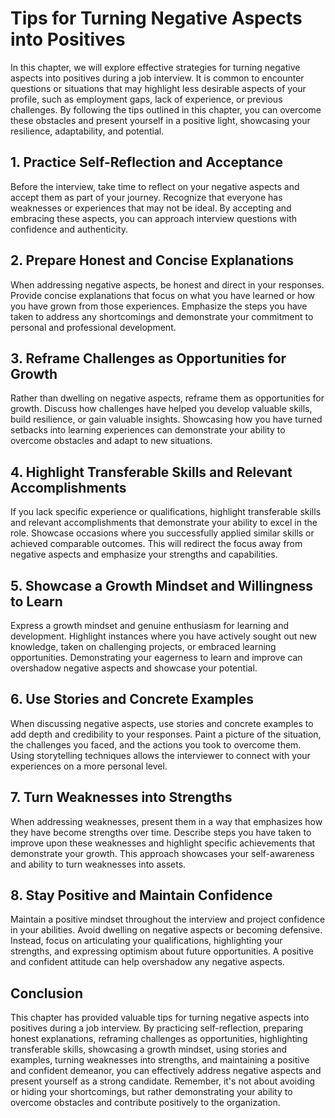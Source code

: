 Tips for Turning Negative Aspects into Positives
=========================================================

In this chapter, we will explore effective strategies for turning negative aspects into positives during a job interview. It is common to encounter questions or situations that may highlight less desirable aspects of your profile, such as employment gaps, lack of experience, or previous challenges. By following the tips outlined in this chapter, you can overcome these obstacles and present yourself in a positive light, showcasing your resilience, adaptability, and potential.

**1. Practice Self-Reflection and Acceptance**
----------------------------------------------

Before the interview, take time to reflect on your negative aspects and accept them as part of your journey. Recognize that everyone has weaknesses or experiences that may not be ideal. By accepting and embracing these aspects, you can approach interview questions with confidence and authenticity.

**2. Prepare Honest and Concise Explanations**
----------------------------------------------

When addressing negative aspects, be honest and direct in your responses. Provide concise explanations that focus on what you have learned or how you have grown from those experiences. Emphasize the steps you have taken to address any shortcomings and demonstrate your commitment to personal and professional development.

**3. Reframe Challenges as Opportunities for Growth**
-----------------------------------------------------

Rather than dwelling on negative aspects, reframe them as opportunities for growth. Discuss how challenges have helped you develop valuable skills, build resilience, or gain valuable insights. Showcasing how you have turned setbacks into learning experiences can demonstrate your ability to overcome obstacles and adapt to new situations.

**4. Highlight Transferable Skills and Relevant Accomplishments**
-----------------------------------------------------------------

If you lack specific experience or qualifications, highlight transferable skills and relevant accomplishments that demonstrate your ability to excel in the role. Showcase occasions where you successfully applied similar skills or achieved comparable outcomes. This will redirect the focus away from negative aspects and emphasize your strengths and capabilities.

**5. Showcase a Growth Mindset and Willingness to Learn**
---------------------------------------------------------

Express a growth mindset and genuine enthusiasm for learning and development. Highlight instances where you have actively sought out new knowledge, taken on challenging projects, or embraced learning opportunities. Demonstrating your eagerness to learn and improve can overshadow negative aspects and showcase your potential.

**6. Use Stories and Concrete Examples**
----------------------------------------

When discussing negative aspects, use stories and concrete examples to add depth and credibility to your responses. Paint a picture of the situation, the challenges you faced, and the actions you took to overcome them. Using storytelling techniques allows the interviewer to connect with your experiences on a more personal level.

**7. Turn Weaknesses into Strengths**
-------------------------------------

When addressing weaknesses, present them in a way that emphasizes how they have become strengths over time. Describe steps you have taken to improve upon these weaknesses and highlight specific achievements that demonstrate your growth. This approach showcases your self-awareness and ability to turn weaknesses into assets.

**8. Stay Positive and Maintain Confidence**
--------------------------------------------

Maintain a positive mindset throughout the interview and project confidence in your abilities. Avoid dwelling on negative aspects or becoming defensive. Instead, focus on articulating your qualifications, highlighting your strengths, and expressing optimism about future opportunities. A positive and confident attitude can help overshadow any negative aspects.

**Conclusion**
--------------

This chapter has provided valuable tips for turning negative aspects into positives during a job interview. By practicing self-reflection, preparing honest explanations, reframing challenges as opportunities, highlighting transferable skills, showcasing a growth mindset, using stories and examples, turning weaknesses into strengths, and maintaining a positive and confident demeanor, you can effectively address negative aspects and present yourself as a strong candidate. Remember, it's not about avoiding or hiding your shortcomings, but rather demonstrating your ability to overcome obstacles and contribute positively to the organization.
